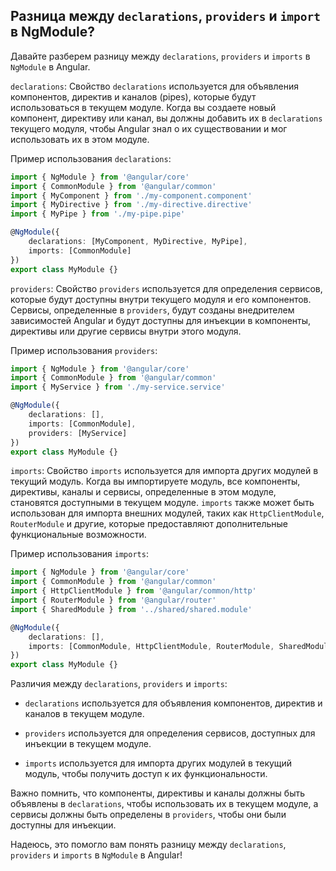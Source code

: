 ## Разница между `declarations`, `providers` и `import` в NgModule?

Давайте разберем разницу между `declarations`, `providers` и `imports` в `NgModule` в Angular.

`declarations`:
Свойство `declarations` используется для объявления компонентов, директив и каналов (pipes), которые будут использоваться в текущем модуле. Когда вы создаете новый компонент, директиву или канал, вы должны добавить их в `declarations` текущего модуля, чтобы Angular знал о их существовании и мог использовать их в этом модуле.

Пример использования `declarations`:

```typescript
import { NgModule } from '@angular/core'
import { CommonModule } from '@angular/common'
import { MyComponent } from './my-component.component'
import { MyDirective } from './my-directive.directive'
import { MyPipe } from './my-pipe.pipe'

@NgModule({
	declarations: [MyComponent, MyDirective, MyPipe],
	imports: [CommonModule]
})
export class MyModule {}
```

`providers`:
Свойство `providers` используется для определения сервисов, которые будут доступны внутри текущего модуля и его компонентов. Сервисы, определенные в `providers`, будут созданы внедрителем зависимостей Angular и будут доступны для инъекции в компоненты, директивы или другие сервисы внутри этого модуля.

Пример использования `providers`:

```typescript
import { NgModule } from '@angular/core'
import { CommonModule } from '@angular/common'
import { MyService } from './my-service.service'

@NgModule({
	declarations: [],
	imports: [CommonModule],
	providers: [MyService]
})
export class MyModule {}
```

`imports`:
Свойство `imports` используется для импорта других модулей в текущий модуль. Когда вы импортируете модуль, все компоненты, директивы, каналы и сервисы, определенные в этом модуле, становятся доступными в текущем модуле. `imports` также может быть использован для импорта внешних модулей, таких как `HttpClientModule`, `RouterModule` и другие, которые предоставляют дополнительные функциональные возможности.

Пример использования `imports`:

```typescript
import { NgModule } from '@angular/core'
import { CommonModule } from '@angular/common'
import { HttpClientModule } from '@angular/common/http'
import { RouterModule } from '@angular/router'
import { SharedModule } from '../shared/shared.module'

@NgModule({
	declarations: [],
	imports: [CommonModule, HttpClientModule, RouterModule, SharedModule]
})
export class MyModule {}
```

Различия между `declarations`, `providers` и `imports`:

- `declarations` используется для объявления компонентов, директив и каналов в текущем модуле.
- `providers` используется для определения сервисов, доступных для инъекции в текущем модуле.

- `imports` используется для импорта других модулей в текущий модуль, чтобы получить доступ к их функциональности.

Важно помнить, что компоненты, директивы и каналы должны быть объявлены в `declarations`, чтобы использовать их в текущем модуле, а сервисы должны быть определены в `providers`, чтобы они были доступны для инъекции.

Надеюсь, это помогло вам понять разницу между `declarations`, `providers` и `imports` в `NgModule` в Angular!